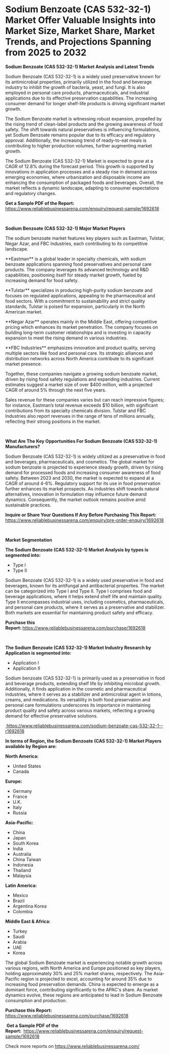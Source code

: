 <p><h1>Sodium Benzoate (CAS 532-32-1) Market Offer Valuable Insights into Market Size, Market Share, Market Trends, and Projections Spanning from 2025 to 2032</h1></p><p><strong>Sodium Benzoate (CAS 532-32-1) Market Analysis and Latest Trends</strong></p>
<p><p>Sodium Benzoate (CAS 532-32-1) is a widely used preservative known for its antimicrobial properties, primarily utilized in the food and beverage industry to inhibit the growth of bacteria, yeast, and fungi. It is also employed in personal care products, pharmaceuticals, and industrial applications due to its effective preservation capabilities. The increasing consumer demand for longer shelf-life products is driving significant market growth.</p><p>The Sodium Benzoate market is witnessing robust expansion, propelled by the rising trend of clean-label products and the growing awareness of food safety. The shift towards natural preservatives is influencing formulations, yet Sodium Benzoate remains popular due to its efficacy and regulatory approval. Additionally, the increasing trend of ready-to-eat meals is contributing to higher production volumes, further augmenting market growth.</p><p>The Sodium Benzoate (CAS 532-32-1) Market is expected to grow at a CAGR of 12.8% during the forecast period. This growth is supported by innovations in application processes and a steady rise in demand across emerging economies, where urbanization and disposable income are enhancing the consumption of packaged foods and beverages. Overall, the market reflects a dynamic landscape, adapting to consumer expectations and regulatory changes.</p></p>
<p><strong>Get a Sample PDF of the Report:&nbsp;</strong> <a href="https://www.reliablebusinessarena.com/enquiry/request-sample/1692618?utm_campaign=1891&utm_medium=2&utm_source=Github&utm_content=ia&utm_term=08012025&utm_id=sodium-benzoate-cas-532-32-1">https://www.reliablebusinessarena.com/enquiry/request-sample/1692618</a></p>
<p>&nbsp;</p>
<p><strong>Sodium Benzoate (CAS 532-32-1) Major Market Players</strong></p>
<p><p>The sodium benzoate market features key players such as Eastman, Tulstar, Negar Azar, and FBC Industries, each contributing to its competitive landscape. </p><p>**Eastman** is a global leader in specialty chemicals, with sodium benzoate applications spanning food preservatives and personal care products. The company leverages its advanced technology and R&D capabilities, positioning itself for steady market growth, fueled by increasing demand for food safety.</p><p>**Tulstar** specializes in producing high-purity sodium benzoate and focuses on regulated applications, appealing to the pharmaceutical and food sectors. With a commitment to sustainability and strict quality standards, Tulstar is poised for expansion, particularly in the North American market.</p><p>**Negar Azar** operates mainly in the Middle East, offering competitive pricing which enhances its market penetration. The company focuses on building long-term customer relationships and is investing in capacity expansion to meet the rising demand in various industries.</p><p>**FBC Industries** emphasizes innovation and product quality, serving multiple sectors like food and personal care. Its strategic alliances and distribution networks across North America contribute to its significant market presence.</p><p>Together, these companies navigate a growing sodium benzoate market, driven by rising food safety regulations and expanding industries. Current estimates suggest a market size of over $400 million, with a projected CAGR of around 5% through the next five years.</p><p>Sales revenue for these companies varies but can reach impressive figures; for instance, Eastman’s total revenue exceeds $10 billion, with significant contributions from its specialty chemicals division. Tulstar and FBC Industries also report revenues in the range of tens of millions annually, reflecting their strong positions in the market.</p></p>
<p>&nbsp;</p>
<p><strong>What Are The Key Opportunities For Sodium Benzoate (CAS 532-32-1) Manufacturers?</strong></p>
<p><p>Sodium Benzoate (CAS 532-32-1) is widely utilized as a preservative in food and beverages, pharmaceuticals, and cosmetics. The global market for sodium benzoate is projected to experience steady growth, driven by rising demand for processed foods and increasing consumer awareness of food safety. Between 2023 and 2030, the market is expected to expand at a CAGR of around 4-6%. Regulatory support for its use in food preservation further enhances its market prospects. As industries shift towards natural alternatives, innovation in formulation may influence future demand dynamics. Consequently, the market outlook remains positive amid sustainable practices.</p></p>
<p><strong>Inquire or Share Your Questions If Any Before Purchasing This Report:</strong> <a href="https://www.reliablebusinessarena.com/enquiry/pre-order-enquiry/1692618?utm_campaign=1891&utm_medium=2&utm_source=Github&utm_content=ia&utm_term=08012025&utm_id=sodium-benzoate-cas-532-32-1">https://www.reliablebusinessarena.com/enquiry/pre-order-enquiry/1692618</a></p>
<p>&nbsp;</p>
<p><strong>Market Segmentation</strong></p>
<p><strong>The Sodium Benzoate (CAS 532-32-1) Market Analysis by types is segmented into:</strong></p>
<p><ul><li>Type I</li><li>Type II</li></ul></p>
<p><p>Sodium Benzoate (CAS 532-32-1) is a widely used preservative in food and beverages, known for its antifungal and antibacterial properties. The market can be categorized into Type I and Type II. Type I comprises food and beverage applications, where it helps extend shelf life and maintain quality. Type II encompasses industrial uses, including cosmetics, pharmaceuticals, and personal care products, where it serves as a preservative and stabilizer. Both markets are essential for maintaining product safety and efficacy.</p></p>
<p><strong>Purchase this Report:&nbsp;</strong><a href="https://www.reliablebusinessarena.com/purchase/1692618?utm_campaign=1891&utm_medium=2&utm_source=Github&utm_content=ia&utm_term=08012025&utm_id=sodium-benzoate-cas-532-32-1">https://www.reliablebusinessarena.com/purchase/1692618</a></p>
<p>&nbsp;</p>
<p><strong>The Sodium Benzoate (CAS 532-32-1) Market Industry Research by Application is segmented into:</strong></p>
<p><ul><li>Application I</li><li>Application II</li></ul></p>
<p><p>Sodium benzoate (CAS 532-32-1) is primarily used as a preservative in food and beverage products, extending shelf life by inhibiting microbial growth. Additionally, it finds application in the cosmetic and pharmaceutical industries, where it serves as a stabilizer and antimicrobial agent in lotions, creams, and medications. Its versatility in both food preservation and personal care formulations underscores its importance in maintaining product quality and safety across various markets, reflecting a growing demand for effective preservative solutions.</p></p>
<p><a href="https://www.reliablebusinessarena.com/sodium-benzoate-cas-532-32-1--r1692618?utm_campaign=1891&utm_medium=2&utm_source=Github&utm_content=ia&utm_term=08012025&utm_id=sodium-benzoate-cas-532-32-1">&nbsp;https://www.reliablebusinessarena.com/sodium-benzoate-cas-532-32-1--r1692618</a></p>
<p><strong>In terms of Region, the Sodium Benzoate (CAS 532-32-1) Market Players available by Region are:</strong></p>
<p>
    <p> <strong> North America: </strong>
        <ul>
            <li>United States</li>
            <li>Canada</li>
        </ul>
        </p> 
    <p> <strong> Europe: </strong>
        <ul>
            <li>Germany</li>
            <li>France</li>
            <li>U.K.</li>
            <li>Italy</li>
            <li>Russia</li>
        </ul>
        </p> 
    <p> <strong> Asia-Pacific: </strong>
        <ul>
            <li>China</li>
            <li>Japan</li>
            <li>South Korea</li>
            <li>India</li>
            <li>Australia</li>
            <li>China Taiwan</li>
            <li>Indonesia</li>
            <li>Thailand</li>
            <li>Malaysia</li>
        </ul>
        </p> 
    <p> <strong> Latin America: </strong>
        <ul>
            <li>Mexico</li>
            <li>Brazil</li>
            <li>Argentina Korea</li>
            <li>Colombia</li>
        </ul>
        </p> 
    <p> <strong> Middle East & Africa: </strong>
        <ul>
            <li>Turkey</li>
            <li>Saudi</li>
            <li>Arabia</li>
            <li>UAE</li>
            <li>Korea</li>
        </ul>
    </p>
    </p>
<p><p>The global Sodium Benzoate market is experiencing notable growth across various regions, with North America and Europe positioned as key players, holding approximately 30% and 25% market shares, respectively. The Asia-Pacific region is projected to excel, accounting for around 35% due to increasing food preservation demands. China is expected to emerge as a dominant force, contributing significantly to the APAC's share. As market dynamics evolve, these regions are anticipated to lead in Sodium Benzoate consumption and production.</p></p>
<p><strong>Purchase this Report: </strong><a href="https://www.reliablebusinessarena.com/purchase/1692618?utm_campaign=1891&utm_medium=2&utm_source=Github&utm_content=ia&utm_term=08012025&utm_id=sodium-benzoate-cas-532-32-1">https://www.reliablebusinessarena.com/purchase/1692618</a></p>
<p>&nbsp;<strong>Get a Sample PDF of the Report:&nbsp;&nbsp;</strong><a href="https://www.reliablebusinessarena.com/enquiry/request-sample/1692618?utm_campaign=1891&utm_medium=2&utm_source=Github&utm_content=ia&utm_term=08012025&utm_id=sodium-benzoate-cas-532-32-1">https://www.reliablebusinessarena.com/enquiry/request-sample/1692618</a></p>
<p><strong></strong></p>
<p>Check more reports on <a href="https://www.reliablebusinessarena.com/?utm_campaign=1891&utm_medium=2&utm_source=Github&utm_content=ia&utm_term=08012025&utm_id=sodium-benzoate-cas-532-32-1">https://www.reliablebusinessarena.com/</a></p>